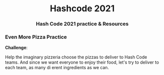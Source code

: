 <div align='center'>
<h1> Hashcode 2021 </h1>
<h3>Hash Code 2021 practice & Resources</h3>
</div>

### Even More Pizza Practice

**Challenge**:

Help the imaginary pizzeria choose the pizzas to deliver to Hash Code teams. And since we want
everyone to enjoy their food, let's try to deliver to each team, as many di erent ingredients as we
can.

